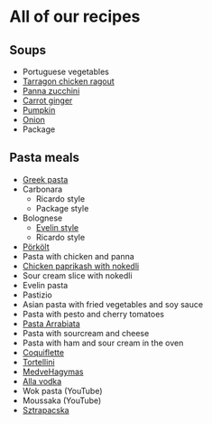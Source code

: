 # All of our recipes

## Soups

- Portuguese vegetables
- [Tarragon chicken ragout](soups/tarragon.md)
- [Panna zucchini](soups/panna_zucchini.md)
- [Carrot ginger](soups/carrot_ginger.md)
- [Pumpkin](soups/pumpkin.md)
- [Onion](soups/onion.md)
- Package

## Pasta meals
- [Greek pasta](pasta/greek.md)
- Carbonara
    - Ricardo style
    - Package style
- Bolognese
    - [Evelin style](pasta/bolognese_evelin.md)
    - Ricardo style
- [Pörkölt](pasta/porkolt.md)
- Pasta with chicken and panna
- [Chicken paprikash with nokedli](pasta/paprikash.md)
- Sour cream slice with nokedli
- Evelin pasta
- Pastizio
- Asian pasta with fried vegetables and soy sauce
- Pasta with pesto and cherry tomatoes
- [Pasta Arrabiata](https://prove.hu/penne-arrabiata-vegan-recept/)
- Pasta with sourcream and cheese
- Pasta with ham and sour cream in the oven
- [Coquiflette](https://www.nosalty.hu/recept/la-coquiflette-a-francia-sajtos-teszta)
- [Tortellini](pasta/tortellini.md)
- [MedveHagymas](https://www.mindmegette.hu/medvehagymas-rakott-penne.recept/)
- [Alla vodka](https://www.bbcgoodfood.com/recipes/pasta-alla-vodka)
- Wok pasta (YouTube)
- Moussaka (YouTube)
- [Sztrapacska](https://www.nosalty.hu/recept/juhturos-sztrapacska)

